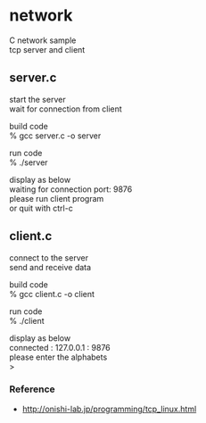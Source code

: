 network
===============

C network sample <br/>
tcp server and client <br/>

## server.c
start the server <br/>
wait for connection from client <br/>

build code  <br/>
% gcc server.c -o server <br/>

run code <br/>
% ./server <br/>

display as below <br/>
waiting for connection port: 9876 <br/>
please run client program <br/>
or quit with ctrl-c <br/>

 
## client.c
connect to the server <br/>
send and receive data <br/>

build code  <br/>
% gcc client.c -o client  <br/>

run code  <br/>
% ./client <br/>

display as below <br/>
connected : 127.0.0.1 : 9876 <br/>
please enter the alphabets <br/>
\> <br/>
### Reference <br/>
- http://onishi-lab.jp/programming/tcp_linux.html

